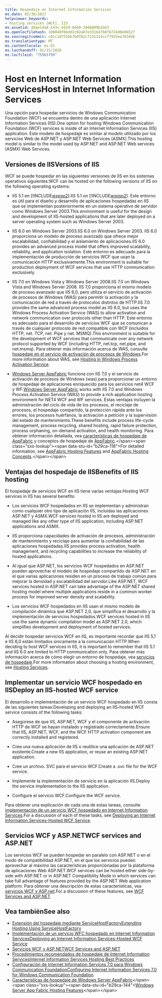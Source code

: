 ```yaml
---
title: Hospedaje en Internet Information Services
ms.date: 03/30/2017
helpviewer_keywords:
- hosting services [WCF], IIS
ms.assetid: ddae14e8-143c-442d-b660-2046809b2d43
ms.openlocfilehash: 108048f6bdd2c02a67e331bd7b07b724d0e86527
ms.sourcegitcommit: c01c18755bb7b0f82c7232314ccf7955ea7834db
ms.translationtype: MT
ms.contentlocale: es-ES
ms.lasthandoff: 01/15/2020
ms.locfileid: "75963799"
---
```

# <a name="host-in-internet-information-services"></a><span data-ttu-id="b29ca-102">Host en Internet Information Services</span><span class="sxs-lookup"><span data-stu-id="b29ca-102">Host in Internet Information Services</span></span>

<span data-ttu-id="b29ca-103">Una opción para hospedar servicios de Windows Communication Foundation (WCF) se encuentra dentro de una aplicación Internet Information Services (IIS).</span><span class="sxs-lookup"><span data-stu-id="b29ca-103">One option for hosting Windows Communication Foundation (WCF) services is inside of an Internet Information Services (IIS) application.</span></span> <span data-ttu-id="b29ca-104">Este modelo de hospedaje es similar al modelo utilizado por los servicios Web de ASP.NET y ASP.NET Web Services (ASMX).</span><span class="sxs-lookup"><span data-stu-id="b29ca-104">This hosting model is similar to the model used by ASP.NET and ASP.NET Web services (ASMX) Web Services.</span></span>

## <a name="versions-of-iis"></a><span data-ttu-id="b29ca-105">Versiones de IIS</span><span class="sxs-lookup"><span data-stu-id="b29ca-105">Versions of IIS</span></span>

<span data-ttu-id="b29ca-106">WCF se puede hospedar en las siguientes versiones de IIS en los sistemas operativos siguientes:</span><span class="sxs-lookup"><span data-stu-id="b29ca-106">WCF can be hosted on the following versions of IIS on the following operating systems:</span></span>

- <span data-ttu-id="b29ca-107">IIS 5.1 en [!INCLUDE[wxpsp2](../../../../includes/wxpsp2-md.md)].</span><span class="sxs-lookup"><span data-stu-id="b29ca-107">IIS 5.1 on [!INCLUDE[wxpsp2](../../../../includes/wxpsp2-md.md)].</span></span> <span data-ttu-id="b29ca-108">Este entorno es útil para el diseño y desarrollo de aplicaciones hospedadas en IIS que se implementan posteriormente en un sistema operativo de servidor como Windows Server 2003.</span><span class="sxs-lookup"><span data-stu-id="b29ca-108">This environment is useful for the design and development of IIS-hosted applications that are later deployed on a server operating system such as Windows Server 2003.</span></span>

- <span data-ttu-id="b29ca-109">IIS 6.0 en Windows Server 2003.</span><span class="sxs-lookup"><span data-stu-id="b29ca-109">IIS 6.0 on Windows Server 2003.</span></span> <span data-ttu-id="b29ca-110">IIS 6.0 proporciona un modelo de proceso avanzado que ofrece mejor escalabilidad, confiabilidad y el aislamiento de aplicaciones.</span><span class="sxs-lookup"><span data-stu-id="b29ca-110">IIS 6.0 provides an advanced process model that offers improved scalability, reliability, and application isolation.</span></span> <span data-ttu-id="b29ca-111">Este entorno es adecuado para la implementación de producción de servicios WCF que usan la comunicación HTTP exclusivamente.</span><span class="sxs-lookup"><span data-stu-id="b29ca-111">This environment is suitable for production deployment of WCF services that use HTTP communication exclusively.</span></span>

- <span data-ttu-id="b29ca-112">IIS 7.0 en Windows Vista y Windows Server 2008.</span><span class="sxs-lookup"><span data-stu-id="b29ca-112">IIS 7.0 on Windows Vista and Windows Server 2008.</span></span> <span data-ttu-id="b29ca-113">IIS 7,0 proporciona el mismo modelo de proceso avanzado que IIS 6,0, pero utiliza el servicio de activación de procesos de Windows (WAS) para permitir la activación y la comunicación de red a través de protocolos distintos de HTTP.</span><span class="sxs-lookup"><span data-stu-id="b29ca-113">IIS 7.0 provides the same advanced process model as IIS 6.0, but uses the Windows Process Activation Service (WAS) to allow activation and network communication over protocols other than HTTP.</span></span> <span data-ttu-id="b29ca-114">Este entorno es adecuado para el desarrollo de servicios WCF que se comunican a través de cualquier protocolo de red compatible con WCF (incluidos HTTP, net. TCP, net. Pipe y net. MSMQ).</span><span class="sxs-lookup"><span data-stu-id="b29ca-114">This environment is suitable for the development of WCF services that communicate over any network protocol supported by WCF (including HTTP, net.tcp, net.pipe, and net.msmq).</span></span> <span data-ttu-id="b29ca-115">Para obtener más información acerca de WAS, consulte [hospedaje en el servicio de activación de procesos de Windows](../../../../docs/framework/wcf/feature-details/hosting-in-windows-process-activation-service.md).</span><span class="sxs-lookup"><span data-stu-id="b29ca-115">For more information about WAS, see [Hosting in Windows Process Activation Service](../../../../docs/framework/wcf/feature-details/hosting-in-windows-process-activation-service.md).</span></span>

- <span data-ttu-id="b29ca-116">[Windows Server AppFabric](https://docs.microsoft.com/previous-versions/appfabric/ff384253(v=azure.10)) funciona con IIS 7,0 y el servicio de activación de procesos de Windows (was) para proporcionar un entorno de hospedaje de aplicaciones enriquecido para los servicios net4 WCF y WF.</span><span class="sxs-lookup"><span data-stu-id="b29ca-116">[Windows Server AppFabric](https://docs.microsoft.com/previous-versions/appfabric/ff384253(v=azure.10)) works with IIS 7.0 and Windows Process Activation Service (WAS) to provide a rich application hosting environment for NET4 WCF and WF services.</span></span> <span data-ttu-id="b29ca-117">Estas ventajas incluyen la administración del ciclo de vida de los procesos, el reciclaje de procesos, el hospedaje compartido, la protección rápida ante los errores, los procesos huérfanos, la activación a petición y la supervisión del estado de mantenimiento.</span><span class="sxs-lookup"><span data-stu-id="b29ca-117">These benefits include process life-cycle management, process recycling, shared hosting, rapid failure protection, process orphaning, on-demand activation, and health monitoring.</span></span> <span data-ttu-id="b29ca-118">Para obtener información detallada, vea [características de hospedaje de AppFabric](https://docs.microsoft.com/previous-versions/appfabric/ee677189(v=azure.10)) y conceptos de hospedaje de [AppFabric](https://docs.microsoft.com/previous-versions/appfabric/ee677371(v=azure.10)).</span><span class="sxs-lookup"><span data-stu-id="b29ca-118">For detailed information, see [AppFabric Hosting Features](https://docs.microsoft.com/previous-versions/appfabric/ee677189(v=azure.10)) and [AppFabric Hosting Concepts](https://docs.microsoft.com/previous-versions/appfabric/ee677371(v=azure.10)).</span></span>

## <a name="benefits-of-iis-hosting"></a><span data-ttu-id="b29ca-119">Ventajas del hospedaje de IIS</span><span class="sxs-lookup"><span data-stu-id="b29ca-119">Benefits of IIS hosting</span></span>

<span data-ttu-id="b29ca-120">El hospedaje de servicios WCF en IIS tiene varias ventajas:</span><span class="sxs-lookup"><span data-stu-id="b29ca-120">Hosting WCF services in IIS has several benefits:</span></span>

- <span data-ttu-id="b29ca-121">Los servicios WCF hospedados en IIS se implementan y administran como cualquier otro tipo de aplicación IIS, incluidas las aplicaciones ASP.NET y ASMX.</span><span class="sxs-lookup"><span data-stu-id="b29ca-121">WCF services hosted in IIS are deployed and managed like any other type of IIS application, including ASP.NET applications and ASMX.</span></span>

- <span data-ttu-id="b29ca-122">IIS proporciona capacidades de activación de procesos, administración de mantenimiento y reciclaje para aumentar la confiabilidad de las aplicaciones hospedadas.</span><span class="sxs-lookup"><span data-stu-id="b29ca-122">IIS provides process activation, health management, and recycling capabilities to increase the reliability of hosted applications.</span></span>

- <span data-ttu-id="b29ca-123">Al igual que ASP.NET, los servicios WCF hospedados en ASP.NET pueden aprovechar el modelo de hospedaje compartido de ASP.NET en el que varias aplicaciones residen en un proceso de trabajo común para mejorar la densidad y escalabilidad del servidor.</span><span class="sxs-lookup"><span data-stu-id="b29ca-123">Like ASP.NET, WCF services hosted in ASP.NET can take advantage of the ASP.NET shared hosting model where multiple applications reside in a common worker process for improved server density and scalability.</span></span>

- <span data-ttu-id="b29ca-124">Los servicios WCF hospedados en IIS usan el mismo modelo de compilación dinámica que ASP.NET 2,0, que simplifica el desarrollo y la implementación de servicios hospedados.</span><span class="sxs-lookup"><span data-stu-id="b29ca-124">WCF services hosted in IIS use the same dynamic compilation model as ASP.NET 2.0, which simplifies development and deployment of hosted services.</span></span>

<span data-ttu-id="b29ca-125">Al decidir hospedar servicios WCF en IIS, es importante recordar que IIS 5,1 e IIS 6,0 están limitados únicamente a la comunicación HTTP.</span><span class="sxs-lookup"><span data-stu-id="b29ca-125">When deciding to host WCF services in IIS, it is important to remember that IIS 5.1 and IIS 6.0 are limited to HTTP communication only.</span></span> <span data-ttu-id="b29ca-126">Para obtener más información acerca de cómo elegir un entorno de hospedaje, vea [servicios de hospedaje](../../../../docs/framework/wcf/hosting-services.md).</span><span class="sxs-lookup"><span data-stu-id="b29ca-126">For more information about choosing a hosting environment, see [Hosting Services](../../../../docs/framework/wcf/hosting-services.md).</span></span>

## <a name="deploy-an-iis-hosted-wcf-service"></a><span data-ttu-id="b29ca-127">Implementar un servicio WCF hospedado en IIS</span><span class="sxs-lookup"><span data-stu-id="b29ca-127">Deploy an IIS-hosted WCF service</span></span>

<span data-ttu-id="b29ca-128">El desarrollo e implementación de un servicio WCF hospedado en IIS consta de las siguientes tareas:</span><span class="sxs-lookup"><span data-stu-id="b29ca-128">Developing and deploying an IIS-hosted WCF service consists of the following tasks:</span></span>

- <span data-ttu-id="b29ca-129">Asegúrese de que IIS, ASP.NET, WCF y el componente de activación HTTP de WCF se hayan instalado y registrado correctamente.</span><span class="sxs-lookup"><span data-stu-id="b29ca-129">Ensure that IIS, ASP.NET, WCF, and the WCF HTTP activation component are correctly installed and registered.</span></span>

- <span data-ttu-id="b29ca-130">Cree una nueva aplicación de IIS o reutilice una aplicación de ASP.NET existente.</span><span class="sxs-lookup"><span data-stu-id="b29ca-130">Create a new IIS application, or reuse an existing ASP.NET application.</span></span>

- <span data-ttu-id="b29ca-131">Cree un archivo. SVC para el servicio WCF.</span><span class="sxs-lookup"><span data-stu-id="b29ca-131">Create a .svc file for the WCF service.</span></span>

- <span data-ttu-id="b29ca-132">Implemente la implementación de servicio en la aplicación IIS.</span><span class="sxs-lookup"><span data-stu-id="b29ca-132">Deploy the service implementation to the IIS application.</span></span>

- <span data-ttu-id="b29ca-133">Configure el servicio WCF.</span><span class="sxs-lookup"><span data-stu-id="b29ca-133">Configure the WCF service.</span></span>

<span data-ttu-id="b29ca-134">Para obtener una explicación de cada una de estas tareas, consulte [implementación de un servicio WCF hospedado en Internet Information Services](../../../../docs/framework/wcf/feature-details/deploying-an-internet-information-services-hosted-wcf-service.md).</span><span class="sxs-lookup"><span data-stu-id="b29ca-134">For a discussion of each of these tasks, see [Deploying an Internet Information Services-Hosted WCF Service](../../../../docs/framework/wcf/feature-details/deploying-an-internet-information-services-hosted-wcf-service.md).</span></span>

## <a name="wcf-services-and-aspnet"></a><span data-ttu-id="b29ca-135">Servicios WCF y ASP.NET</span><span class="sxs-lookup"><span data-stu-id="b29ca-135">WCF services and ASP.NET</span></span>

<span data-ttu-id="b29ca-136">Los servicios WCF se pueden hospedar en paralelo con ASP.NET o en el modo de compatibilidad ASP.NET, en el que los servicios pueden aprovechar al máximo las características proporcionadas por la plataforma de aplicaciones Web ASP.NET.</span><span class="sxs-lookup"><span data-stu-id="b29ca-136">WCF services can be hosted either side-by-side with ASP.NET or in ASP.NET Compatibility Mode in which services can take full advantage of features provided by the ASP.NET Web application platform.</span></span> <span data-ttu-id="b29ca-137">Para obtener una descripción de estas características, vea [servicios WCF y ASP.net](../../../../docs/framework/wcf/feature-details/wcf-services-and-aspnet.md).</span><span class="sxs-lookup"><span data-stu-id="b29ca-137">For a discussion of these features, see [WCF Services and ASP.NET](../../../../docs/framework/wcf/feature-details/wcf-services-and-aspnet.md).</span></span>

## <a name="see-also"></a><span data-ttu-id="b29ca-138">Vea también</span><span class="sxs-lookup"><span data-stu-id="b29ca-138">See also</span></span>

- [<span data-ttu-id="b29ca-139">Extensión del hospedaje mediante ServiceHostFactory</span><span class="sxs-lookup"><span data-stu-id="b29ca-139">Extending Hosting Using ServiceHostFactory</span></span>](../../../../docs/framework/wcf/extending/extending-hosting-using-servicehostfactory.md)
- [<span data-ttu-id="b29ca-140">Implementación de un servicio WFC hospedado en Internet Information Services</span><span class="sxs-lookup"><span data-stu-id="b29ca-140">Deploying an Internet Information Services-Hosted WCF Service</span></span>](../../../../docs/framework/wcf/feature-details/deploying-an-internet-information-services-hosted-wcf-service.md)
- [<span data-ttu-id="b29ca-141">Servicios WCF y ASP.NET</span><span class="sxs-lookup"><span data-stu-id="b29ca-141">WCF Services and ASP.NET</span></span>](../../../../docs/framework/wcf/feature-details/wcf-services-and-aspnet.md)
- [<span data-ttu-id="b29ca-142">Procedimientos recomendados de hospedaje de Internet Information Services</span><span class="sxs-lookup"><span data-stu-id="b29ca-142">Internet Information Services Hosting Best Practices</span></span>](../../../../docs/framework/wcf/feature-details/internet-information-services-hosting-best-practices.md)
- [<span data-ttu-id="b29ca-143">Configuración de Internet Information Services 7.0 para Windows Communication Foundation</span><span class="sxs-lookup"><span data-stu-id="b29ca-143">Configuring Internet Information Services 7.0 for Windows Communication Foundation</span></span>](../../../../docs/framework/wcf/feature-details/configuring-iis-for-wcf.md)
- <span data-ttu-id="b29ca-144">[Características de hospedaje de Windows Server AppFabric](https://docs.microsoft.com/previous-versions/appfabric/ee677189(v=azure.10))</span><span class="sxs-lookup"><span data-stu-id="b29ca-144">[Windows Server App Fabric Hosting Features](https://docs.microsoft.com/previous-versions/appfabric/ee677189(v=azure.10))</span></span>
